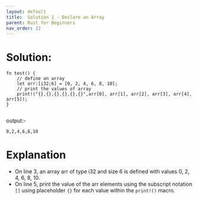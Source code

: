 ```yaml
---
layout: default
title:  Solution 1 - Declare an Array
parent: Rust for Beginners
nav_order: 22
---
```


# Solution: 

```
fn test() {
    // define an array
    let arr:[i32;6] = [0, 2, 4, 6, 8, 10]; 
    // print the values of array
    print!("{},{},{},{},{},{}",arr[0], arr[1], arr[2], arr[3], arr[4], arr[5]);
}


```
output:- 

```
0,2,4,6,8,10

```

# Explanation 
- On line 3, an array arr of type i32 and size 6 is defined with values 0, 2, 4, 6, 8, 10.
- On line 5, print the value of the arr elements using the subscript notation `[]` using placeholder `{}` for each value within the `print!()` macro.

